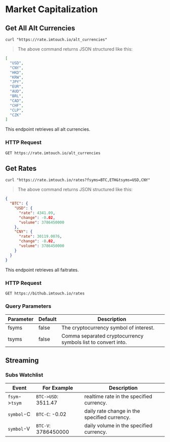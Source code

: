 # Market Capitalization

## Get All Alt Currencies

```shell
curl "https://rate.imtouch.io/alt_currencies"
```

> The above command returns JSON structured like this:

```json
[
  "USD",
  "CNY",
  "HKD",
  "KRW",
  "JPY",
  "EUR",
  "AUD",
  "BRL",
  "CAD",
  "CHF",
  "CLP",
  "CZK"
]
```

This endpoint retrieves all alt currencies.

### HTTP Request

`GET https://rate.imtouch.io/alt_currencies`

## Get Rates

```shell
curl "https://rate.imtouch.io/rates?fsyms=BTC,ETH&tsyms=USD,CNY"
```

> The above command returns JSON structured like this:

```json
{
  "BTC": {
    "USD": {
      "rate": 4341.09,
      "change": -0.02,
      "volume": 3786450000
    },
    "CNY": {
      "rate": 30119.0076,
      "change": -0.02,
      "volume": 3786450000
    }
  }
}
```

This endpoint retrieves all faitrates.
                                                                                               
### HTTP Request

`GET https://bithub.imtouch.io/rates`

### Query Parameters

Parameter | Default | Description
--------- | ------- | -----------
fsyms | false | The cryptocurrency symbol of interest.
tsyms | false | Comma separated cryptocurrency symbols list to convert into.

## Streaming

### Subs Watchlist

Event | For Example | Description
--------- | ----------- | -----------
`fsym`->`tsym` | `BTC->USD`: 3511.47 | realtime rate in the specified currency.
`symbol`-C | `BTC-C`: -0.02 | daily rate change in the specified currency.
`symbol`-V | `BTC-V`: 3786450000 | daily volume in the specified currency.
